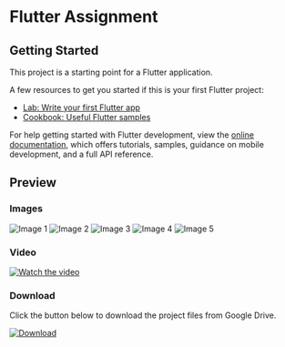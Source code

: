 # Flutter Assignment

## Getting Started

This project is a starting point for a Flutter application.

A few resources to get you started if this is your first Flutter project:

- [Lab: Write your first Flutter app](https://docs.flutter.dev/get-started/codelab)
- [Cookbook: Useful Flutter samples](https://docs.flutter.dev/cookbook)

For help getting started with Flutter development, view the
[online documentation](https://docs.flutter.dev/), which offers tutorials,
samples, guidance on mobile development, and a full API reference.

## Preview

### Images

![Image 1](assets/screenshot/screenshot_1.png)
![Image 2](assets/screenshot/screenshot_2.png)
![Image 3](assets/screenshot/screenshot_3.png)
![Image 4](assets/screenshot/screenshot_4.png)
![Image 5](assets/screenshot/screenshot_5.png)

### Video

[![Watch the video](assets/screenshot/thumbnail.png)](path_to_video.mp4)

### Download

Click the button below to download the project files from Google Drive.

[![Download](https://img.shields.io/badge/Download%20APK%20-Google%20Drive-blue/)](https://drive.google.com/path_to_your_file)


